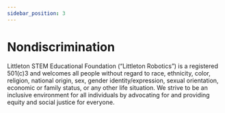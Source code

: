 ```yaml
---
sidebar_position: 3
---
```


# Nondiscrimination

Littleton STEM Educational Foundation (“Littleton Robotics”) is a registered 501(c)3 and welcomes all people without regard to race, ethnicity, color, religion, national origin, sex, gender identity/expression, sexual orientation, economic or family status, or any other life situation. We strive to be an inclusive environment for all individuals by advocating for and providing equity and social justice for everyone.
